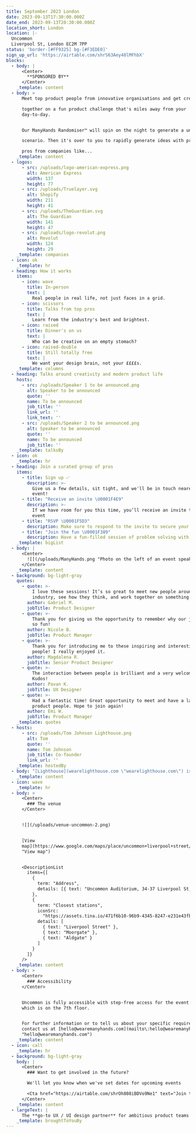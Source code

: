 ```yaml
---
title: September 2023 London
date: 2023-09-13T17:30:00.000Z
date_end: 2023-09-13T20:30:00.000Z
location_short: London
location: |-
  Uncommon
  Liverpool St, London EC2M 7PP
status: 'border-[#FF9325] bg-[#F3EDE0]'
sign_up_url: 'https://airtable.com/shrS63Aey48lMFhbX'
blocks:
  - body: |
      <Center>
        **SPONSORED BY**
      </Center>
    _template: content
  - body: >
      Meet top product people from innovative organisations and get creative

      together on a fun product challenge that's miles away from your
      day-to-day.


      Our ManyHands Randomiser™ will spin on the night to generate a unique

      scenario. Then it's over to you to rapidly generate ideas with product

      pros from companies like...
    _template: content
  - logos:
      - src: /uploads/logo-american-express.png
        alt: American Express
        width: 137
        height: 77
      - src: /uploads/Truelayer.svg
        alt: Shopify
        width: 211
        height: 41
      - src: /uploads/TheGuardian.svg
        alt: The Guardian
        width: 141
        height: 47
      - src: /uploads/logo-revolut.png
        alt: Revolut
        width: 124
        height: 29
    _template: companies
  - icon: ok
    _template: hr
  - heading: How it works
    items:
      - icon: wave
        title: In-person
        text: |
          Real people in real life, not just faces in a grid.
      - icon: scissors
        title: Talks from top pros
        text: |
          Learn from the industry's best and brightest.
      - icon: raised
        title: Dinner's on us
        text: |
          Who can be creative on an empty stomach?
      - icon: raised-double
        title: Still totally free
        text: |
          We want your design brain, not your ££££s.
    _template: columns
  - heading: Talks around creativity and modern product life
    hosts:
      - src: /uploads/Speaker 1 to be announced.png
        alt: Speaker to be announced
        quote: ''
        name: To be announced
        job_title: ''
        link_url: ''
        link_text: ''
      - src: /uploads/Speaker 2 to be announced.png
        alt: Speaker to be announced
        quote: ''
        name: To be announced
        job_title: ''
    _template: talksBy
  - icon: ok
    _template: hr
  - heading: Join a curated group of pros
    items:
      - title: Sign up ✅
        description: >-
          Give us a few details, sit tight, and we'll be in touch nearer the
          event!
      - title: "Receive an invite \U0001F4E9"
        description: >-
          If we have room for you this time, you’ll receive an invite to the
          event
      - title: "RSVP \U0001F5D3️"
        description: Make sure to respond to the invite to secure your seat
      - title: "Join the fun \U0001F389"
        description: Have a fun-filled session of problem solving with your new best mates
    _template: bigList
  - body: |
      <Center>
        ![](/uploads/ManyHands.png "Photo on the left of an event speaker smiling. Photo on the right of a team of attendees holding a piece of paper")
      </Center>
    _template: content
  - background: bg-light-gray
    quotes:
      - quote: >-
          I love these sessions! It’s so great to meet new people around the
          industry, see how they think, and work together on something fun. 
        author: Gabriel M.
        jobTitle: Product Designer
      - quote: >-
          Thank you for giving us the opportunity to remember why our jobs are
          so fun!
        author: Nicole B.
        jobTitle: Product Manager
      - quote: >-
          Thank you for introducing me to these inspiring and interesting
          people! I really enjoyed it.
        author: Magdalena R.
        jobTitle: Senior Product Designer
      - quote: >-
          The interaction between people is brilliant and a very welcoming team.
          Kudos!
        author: Pavan K.
        jobTitle: UX Designer
      - quote: >-
          Had a fantastic time! Great opportunity to meet and have a laugh with
          product people. Hope to join again!
        author: Emi W.
        jobTitle: Product Manager
    _template: quotes
  - hosts:
      - src: /uploads/Tom Johnson Lighthouse.png
        alt: Tom
        quote: ''
        name: Tom Johnson
        job_title: Co-founder
        link_url: ''
    _template: hostedBy
  - body: "[Lighthouse](wearelighthouse.com \"wearelighthouse.com\") is a specialist UX and UI design agency based in London, trusted by enterprise organisations to tackle the toughest challenges since 2008 \U0001F680\n"
    _template: content
  - icon: wave
    _template: hr
  - body: >
      <Center>
        ### The venue
      </Center>


      ![](/uploads/venue-uncommon-2.png)


      [View
      map](https://www.google.com/maps/place/uncommon+liverpool+street/data=!4m2!3m1!1s0x0:0x706cb25d16d16dd6
      "View map")


      <DescriptionList
        items={[
          {
            term: "Address",
            details: [{ text: "Uncommon Auditorium, 34-37 Liverpool St, EC2M 7PP" }]
          },
          {
            term: "Closest stations",
            iconSrc:
              "https://assets.tina.io/471f6b10-96b9-4345-8247-e231e43fb9ab/logo-undergound.png",
            details: [
              { text: "Liverpool Street" },
              { text: "Moorgate" },
              { text: "Aldgate" }
            ]
          }
        ]}
      />
    _template: content
  - body: >
      <Center>
        ### Accessibility
      </Center>


      Uncommon is fully accessible with step-free access for the event space
      which is on the 7th floor.


      For further information or to tell us about your specific requirements,
      contact us at [hello@wearemanyhands.com](mailto\:hello@wearemanyhands.com
      "hello@wearemanyhands.com")
    _template: content
  - icon: call
    _template: hr
  - background: bg-light-gray
    body: |
      <Center>
        ### Want to get involved in the future?

        We'll let you know when we've set dates for upcoming events

        <Cta href="https://airtable.com/shrOh808iBDVo9Ne1" text="Join the list" />
      </Center>
    _template: content
  - largeText: |
      The **go-to UX / UI design partner** for ambitious product teams
    _template: broughtToYouBy
---
```











